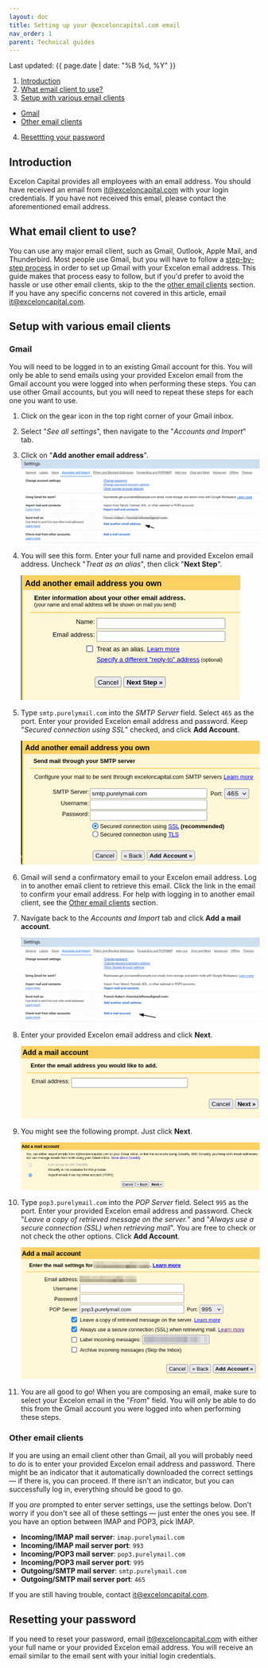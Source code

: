 ```yaml
---
layout: doc
title: Setting up your @exceloncapital.com email
nav_order: 1
parent: Technical guides
---
```


Last updated: {{ page.date | date: "%B %d, %Y" }}

1. [Introduction](#introduction)
2. [What email client to use?](#what-email-client-to-use)
3. [Setup with various email clients](#email-clients)
- [Gmail](#gmail)
- [Other email clients](#other-email-clients)
4. [Resettting your password](#resetting-your-password)

## Introduction
Excelon Capital provides all employees with an email address. You should have received an email from [it@exceloncapital.com](mailto:it@exceloncapital.com) with your login credentials. If you have not received this email, please contact the aforementioned email address.

## What email client to use?
You can use any major email client, such as Gmail, Outlook, Apple Mail, and Thunderbird. Most people use Gmail, but you will have to follow a [step-by-step process](#gmail) in order to set up Gmail with your Excelon email address. This guide makes that process easy to follow, but if you'd prefer to avoid the hassle or use other email clients, skip to the the [other email clients](#other-email-clients) section. If you have any specific concerns not covered in this article, email [it@exceloncapital.com](mailto:it@exceloncapital.com).

## Setup with various email clients
### Gmail

You will need to be logged in to an existing Gmail account for this. You will only be able to send emails using your provided Excelon email from the Gmail account you were logged into when performing these steps. You can use other Gmail accounts, but you will need to repeat these steps for each one you want to use.

1. Click on the gear icon in the top right corner of your Gmail inbox.
2. Select "*See all settings*", then navigate to the "*Accounts and Import*" tab.
3. Click on "**Add another email address**".
    ![Gmail setup step 1](/assets/gmail-setup-image-1.png)
4. You will see this form. Enter your full name and provided Excelon email address. Uncheck "*Treat as an alias*", then click "**Next Step**".

    ![Gmail setup step 2](/assets/gmail-setup-image-2.png)

5. Type `smtp.purelymail.com` into the *SMTP Server* field. Select `465` as the port. Enter your provided Excelon email address and password. Keep "*Secured connection using SSL*" checked, and click **Add Account**.

    ![Gmail setup step 3](/assets/gmail-setup-image-3.png)

6. Gmail will send a confirmatory email to your Excelon email address. Log in to another email client to retrieve this email. Click the link in the email to confirm your email address. For help with logging in to another email client, see the [Other email clients](#other-email-clients) section.

7. Navigate back to the *Accounts and Import* tab and click **Add a mail account**.

    ![Gmail setup step 4](/assets/gmail-setup-image-4.png)

8. Enter your provided Excelon email address and click **Next**.

    ![Gmail setup step 5](/assets/gmail-setup-image-5.png)

9. You might see the following prompt. Just click **Next**.

    ![Gmail setup step 6](/assets/gmail-setup-image-6.png)

10. Type `pop3.purelymail.com` into the *POP Server* field. Select `995` as the port. Enter your provided Excelon email address and password. Check "*Leave a copy of retrieved message on the server.*" and "*Always use a secure connection (SSL) when retrieving mail*". You are free to check or not check the other options. Click **Add Account**.

    ![Gmail setup step 7](/assets/gmail-setup-image-7.png)

11. You are all good to go! When you are composing an email, make sure to select your Excelon email in the "*From*" field. You will only be able to do this from the Gmail account you were logged into when performing these steps.

### Other email clients

If you are using an email client other than Gmail, all you will probably need to do is to enter your provided Excelon email address and password. There might be an indicator that it automatically downloaded the correct settings — if there is, you can proceed. If there isn't an indicator, but you can successfully log in, everything should be good to go.

If you *are* prompted to enter server settings, use the settings below. Don't worry if you don't see all of these settings — just enter the ones you see. If you have an option between IMAP and POP3, pick IMAP.

- **Incoming/IMAP mail server**: `imap.purelymail.com`
- **Incoming/IMAP mail server port**: `993`
- **Incoming/POP3 mail server**: `pop3.purelymail.com`
- **Incoming/POP3 mail server port**: `995`
- **Outgoing/SMTP mail server**: `smtp.purelymail.com`
- **Outgoing/SMTP mail server port**: `465`

If you are still having trouble, contact [it@exceloncapital.com](mailto:it@exceloncapital.com).

## Resetting your password
If you need to reset your password, email [it@exceloncapital.com](mailto:it@exceloncapital.com) with either your full name or your provided Excelon email address. You will receive an email similar to the email sent with your initial login credentials.